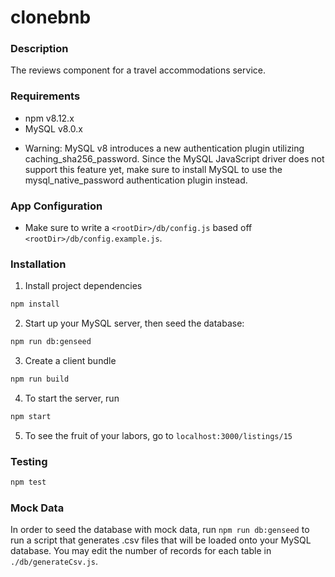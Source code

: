 # clonebnb

### Description

The reviews component for a travel accommodations service. 

### Requirements

- npm v8.12.x
- MySQL v8.0.x

* Warning: MySQL v8 introduces a new authentication plugin utilizing caching_sha256_password. Since the MySQL JavaScript driver does not support this feature yet, make sure to install MySQL to use the mysql_native_password authentication plugin instead.

### App Configuration

- Make sure to write a `<rootDir>/db/config.js` based off `<rootDir>/db/config.example.js`.

### Installation

1. Install project dependencies
```sh
npm install
```

2. Start up your MySQL server, then seed the database:
```sh
npm run db:genseed
```

3. Create a client bundle
```sh
npm run build
```

4. To start the server, run 
```sh
npm start
```

5. To see the fruit of your labors, go to `localhost:3000/listings/15`

### Testing

```sh
npm test
```

### Mock Data

In order to seed the database with mock data, run `npm run db:genseed` to run a script that generates .csv files that will be loaded onto your MySQL database. You may edit the number of records for each table in `./db/generateCsv.js`.
